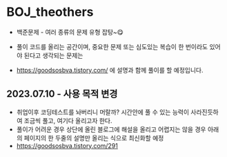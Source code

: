 # BOJ_theothers

* 백준문제 - 여러 종류의 문제 유형 잡탕~😋

* 풀이 코드를 올리는 공간이며, 중요한 문제 또는 심도있는 복습이 한 번이라도 있어야 된다고 생각되는 문제는

* https://goodsosbva.tistory.com/ 에 설명과 함께 풀이를 할 예정입니다.

## 2023.07.10 - 사용 목적 변경 

* 취업이후 코딩테스트를 놔버리니 머랄까? 시간안에 풀 수 있는 능력이 사라진듯하여 조금씩 풀고, 여기다 올리고자 한다.
* 풀이가 어려운 경우 상단에 올린 블로그에 해설을 올리고 어렵지는 않을 경우 아래의 페이지의 한 두줄의 설명만 올리는 식으로 최신화할 예정
* https://goodsosbva.tistory.com/291

